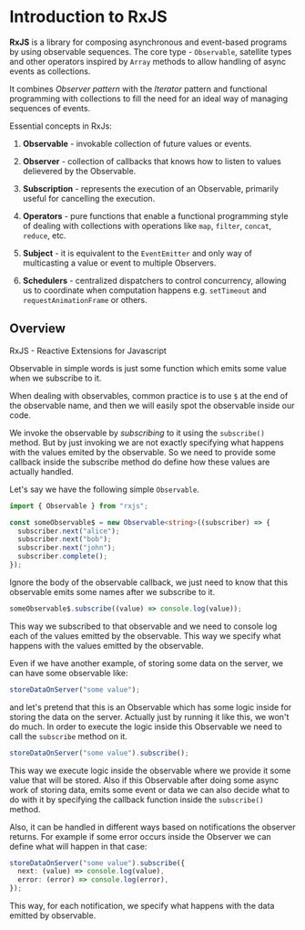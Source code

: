 # Introduction to RxJS

**RxJS** is a library for composing asynchronous and event-based programs by using observable sequences. The core type - `Observable`, satellite types and other operators inspired by `Array` methods to allow handling of async events as collections.

It combines _Observer pattern_ with the _Iterator_ pattern and functional programming with collections to fill the need for an ideal way of managing sequences of events.

Essential concepts in RxJs:

1. **Observable** - invokable collection of future values or events.

2. **Observer** - collection of callbacks that knows how to listen to values delievered by the Observable.

3. **Subscription** - represents the execution of an Observable, primarily useful for cancelling the execution.

4. **Operators** - pure functions that enable a functional programming style of dealing with collections with operations like `map`, `filter`, `concat`, `reduce`, etc.

5. **Subject** - it is equivalent to the `EventEmitter` and only way of multicasting a value or event to multiple Observers.

6. **Schedulers** - centralized dispatchers to control concurrency, allowing us to coordinate when computation happens e.g. `setTimeout` and `requestAnimationFrame` or others.

## Overview

RxJS - Reactive Extensions for Javascript

Observable in simple words is just some function which emits some value when we subscribe to it.

When dealing with observables, common practice is to use `$` at the end of the observable name, and then we will easily spot the observable inside our code.

We invoke the observable by _subscribing_ to it using the `subscribe()` method.
But by just invoking we are not exactly specifying what happens with the values emited by the observable. So we need to provide some callback inside the subscribe method do define how these values are actually handled.

Let's say we have the following simple `Observable`.

```typescript
import { Observable } from "rxjs";

const someObservable$ = new Observable<string>((subscriber) => {
  subscriber.next("alice");
  subscriber.next("bob");
  subscriber.next("john");
  subscriber.complete();
});
```

Ignore the body of the observable callback, we just need to know that this observable emits some names after we subscribe to it.

```typescript
someObservable$.subscribe((value) => console.log(value));
```

This way we subscribed to that observable and we need to console log each of the values emitted by the observable. This way we specify what happens with the values emitted by the observable.

Even if we have another example, of storing some data on the server, we can have some observable like:

```typescript
storeDataOnServer("some value");
```

and let's pretend that this is an Observable which has some logic inside for storing the data on the server. Actually just by running it like this, we won't do much. In order to execute the logic inside this Observable we need to call the `subscribe` method on it.

```typescript
storeDataOnServer("some value").subscribe();
```

This way we execute logic inside the observable where we provide it some value that will be stored. Also if this Observable after doing some async work of storing data, emits some event or data we can also decide what to do with it by specifying the callback function inside the `subscribe()` method.

Also, it can be handled in different ways based on notifications the observer returns. For example if some error occurs inside the Observer we can define what will happen in that case:

```typescript
storeDataOnServer("some value").subscribe({
  next: (value) => console.log(value),
  error: (error) => console.log(error),
});
```

This way, for each notification, we specify what happens with the data emitted by observable.
